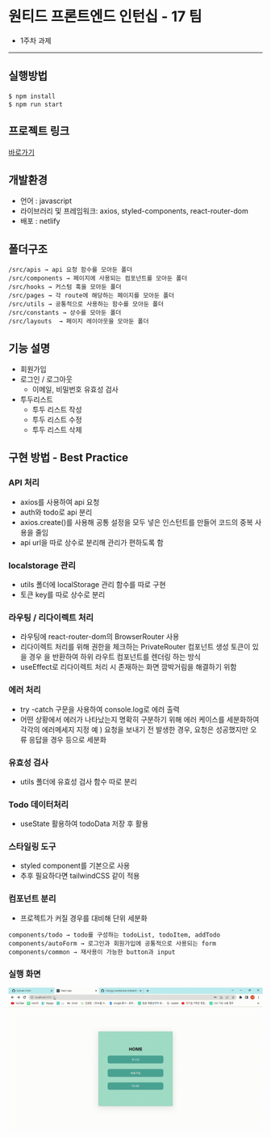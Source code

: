 # 원티드 프론트엔드 인턴십 - 17 팀

- 1주차 과제

---

## 실행방법

```
$ npm install
$ npm run start
```

## 프로젝트 링크

[바로가기](https://main--dynamic-stardust-16b5d1.netlify.app/)

## 개발환경

- 언어 : javascript
- 라이브러리 및 프레임워크: axios, styled-components, react-router-dom
- 배포 : netlify

## 폴더구조

```
/src/apis → api 요청 함수를 모아둔 폴더
/src/components → 페이지에 사용되는 컴포넌트를 모아둔 폴더
/src/hooks → 커스텀 훅을 모아둔 폴더
/src/pages → 각 route에 해당하는 페이지를 모아둔 폴더
/src/utils → 공통적으로 사용하는 함수를 모아둔 폴더
/src/constants → 상수를 모아둔 폴더
/src/layouts  → 페이지 레이아웃을 모아둔 폴더
```

## 기능 설명

- 회원가입
- 로그인 / 로그아웃
  - 이메일, 비밀번호 유효성 검사
- 투두리스트
  - 투두 리스트 작성
  - 투두 리스트 수정
  - 투두 리스트 삭제

## 구현 방법 - Best Practice

### API 처리

- axios를 사용하여 api 요청
- auth와 todo로 api 분리
- axios.create()를 사용해 공통 설정을 모두 넣은 인스턴트를 만들어 코드의 중복 사용을 줄임
- api url을 따로 상수로 분리해 관리가 편하도록 함

### localstorage 관리

- utils 폴더에 localStorage 관리 함수를 따로 구현
- 토큰 key를 따로 상수로 분리

### 라우팅 / 리다이렉트 처리

- 라우팅에 react-router-dom의 BrowserRouter 사용
- 리다이렉트 처리를 위해 권한을 체크하는 PrivateRouter 컴포넌트 생성
  토큰이 있을 경우 <Outlet/>을 반환하여 하위 라우트 컴포넌트를 렌더링 하는 방식
- useEffect로 리다이렉트 처리 시 존재하는 화면 깜박거림을 해결하기 위함

### 에러 처리

- try -catch 구문을 사용하여 console.log로 에러 출력
- 어떤 상황에서 에러가 나타났는지 명확히 구분하기 위해 에러 케이스를 세분화하여 각각의 에러메세지 지정
  예 ) 요청을 보내기 전 발생한 경우, 요청은 성공했지만 오류 응답을 경우 등으로 세분화

### 유효성 검사

- utils 폴더에 유효성 검사 함수 따로 분리

### Todo 데이터처리

- useState 활용하여 todoData 저장 후 활용

### 스타일링 도구

- styled component를 기본으로 사용
- 추후 필요하다면 tailwindCSS 같이 적용

### 컴포넌트 분리

- 프로젝트가 커질 경우를 대비해 단위 세분화

```
components/todo → todo를 구성하는 todoList, todoItem, addTodo
components/autoForm → 로그인과 회원가입에 공통적으로 사용되는 form
components/common → 재사용이 가능한 button과 input
```

### 실행 화면

![practiceVideo](/assets/practiceVideo.gif)

